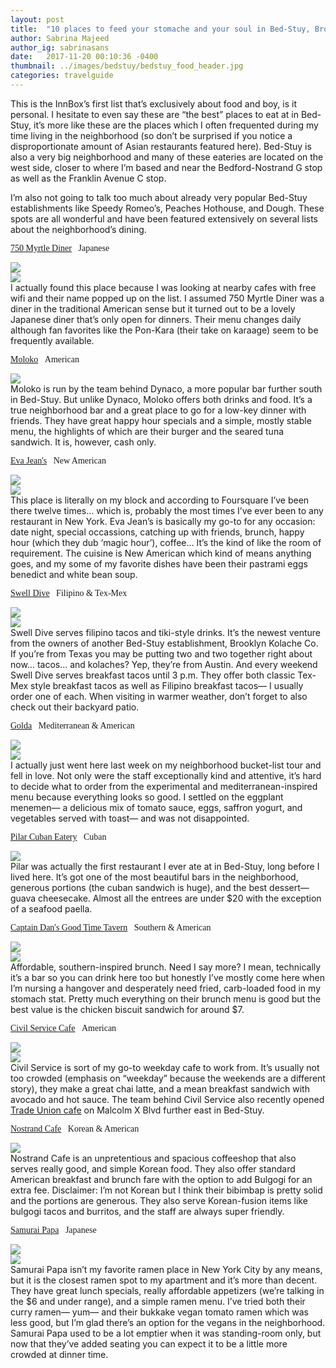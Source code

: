 ```yaml
---
layout: post
title:  "10 places to feed your stomache and your soul in Bed-Stuy, Brooklyn"
author: Sabrina Majeed
author_ig: sabrinasans
date:   2017-11-20 00:10:36 -0400
thumbnail: ../images/bedstuy/bedstuy_food_header.jpg
categories: travelguide
---
```


<p class="mt3">This is the InnBox’s first list that’s exclusively about food and boy, is it personal. I hesitate to even say these are “the best” places to eat at in Bed-Stuy, it’s more like these are the places which I often frequented during my time living in the neighborhood (so don’t be surprised if you notice a disproportionate amount of Asian restaurants featured here). Bed-Stuy is also a very big neighborhood and many of these eateries are located on the west side, closer to where I’m based and near the Bedford-Nostrand G stop as well as the Franklin Avenue C stop.
</P><p>
I’m also not going to talk too much about already very popular Bed-Stuy establishments like Speedy Romeo’s, Peaches Hothouse, and Dough. These spots are all wonderful and have been featured extensively on several lists about the neighborhood’s dining.</p>

<p class="f3 pt3 lh-title" style="font-family: 'Gilroy-ExtraBold'"><a href="https://foursquare.com/v/750-myrtle-diner/554ac24b498e13945411029d" class="link underline-hover orange" target="_blank">750 Myrtle Diner</a><span class="f5 light-silver">&nbsp; &nbsp;Japanese</span></p>
<div class="fl w-100 w-50-ns pr1-ns mb1 mb0-ns">
<img src="../images/bedstuy/myrtle1.jpg">
</div>
<div class="fl w-100 w-50-ns pl1-ns mb3">
<img src="../images/bedstuy/myrtle2.jpg">
</div>
I actually found this place because I was looking at nearby cafes with free wifi and their name popped up on the list. I assumed 750 Myrtle Diner was a diner in the traditional American sense but it turned out to be a lovely Japanese diner that’s only open for dinners. Their menu changes daily although fan favorites like the Pon-Kara (their take on karaage) seem to be frequently available.

<p class="f3 pt3 lh-title" style="font-family: 'Gilroy-ExtraBold'"><a href="http://www.molokobarnyc.com/" class="link underline-hover orange" target="_blank">Moloko</a><span class="f5 light-silver">&nbsp; &nbsp;American</span></p>
<div class="fl w-100 pr1-ns mb3">
<img src="../images/bedstuy/moloko.jpg">
</div>
Moloko is run by the team behind Dynaco, a more popular bar further south in Bed-Stuy. But unlike Dynaco, Moloko offers both drinks and food. It’s a true neighborhood bar and a great place to go for a low-key dinner with friends. They have great happy hour specials and a simple, mostly stable menu, the highlights of which are their burger and the seared tuna sandwich. It is, however, cash only.

<p class="f3 pt3 lh-title" style="font-family: 'Gilroy-ExtraBold'"><a href="http://www.evajeans.com/" class="link underline-hover orange" target="_blank">Eva Jean's</a><span class="f5 light-silver">&nbsp; &nbsp;New American</span></p>
<div class="fl w-100 w-50-ns pr1-ns mb1 mb0-ns">
<img src="../images/bedstuy/evajeans1.jpg">
</div>
<div class="fl w-100 w-50-ns pl1-ns mb3">
<img src="../images/bedstuy/evajeans2.jpg">
</div>
This place is literally on my block and according to Foursquare I’ve been there twelve times… which is, probably the most times I’ve ever been to any restaurant in New York. Eva Jean’s is basically my go-to for any occasion: date night, special occassions, catching up with friends, brunch, happy hour (which they dub ‘magic hour’), coffee… It’s the kind of like the room of requirement. The cuisine is New American which kind of means anything goes, and my some of my favorite dishes have been their pastrami eggs benedict and white bean soup.


<p class="f3 pt3 lh-title" style="font-family: 'Gilroy-ExtraBold'"><a href="http://www.swelldive.nyc/" class="link underline-hover orange" target="_blank">Swell Dive</a><span class="f5 light-silver">&nbsp; &nbsp;Filipino & Tex-Mex</span></p>
<div class="fl w-100 w-50-ns pr1-ns mb1 mb0-ns">
<img src="../images/bedstuy/swelldive1.jpg">
</div>
<div class="fl w-100 w-50-ns pl1-ns mb3">
<img src="../images/bedstuy/swelldive2.jpg">
</div>
Swell Dive serves filipino tacos and tiki-style drinks. It’s the newest venture from the owners of another Bed-Stuy establishment, Brooklyn Kolache Co. If you’re from Texas you may be putting two and two together right about now… tacos… and kolaches? Yep, they’re from Austin. And every weekend Swell Dive serves breakfast tacos until 3 p.m. They offer both classic Tex-Mex style breakfast tacos as well as Filipino breakfast tacos— I usually order one of each. When visiting in warmer weather, don’t forget to also check out their backyard patio.

<p class="f3 pt3 lh-title" style="font-family: 'Gilroy-ExtraBold'"><a href="https://www.goldakitchen.com/" class="link underline-hover orange" target="_blank">Golda</a><span class="f5 light-silver">&nbsp; &nbsp;Mediterranean & American</span></p>
<div class="fl w-100 w-50-ns pr1-ns mb1 mb0-ns">
<img src="../images/bedstuy/golda1.jpg">
</div>
<div class="fl w-100 w-50-ns pl1-ns mb3">
<img src="../images/bedstuy/golda2.jpg">
</div>
I actually just went here last week on my neighborhood bucket-list tour and fell in love. Not only were the staff exceptionally kind and attentive, it’s hard to decide what to order from the experimental and mediterranean-inspired menu because everything looks so good. I settled on the eggplant menemen— a delicious mix of tomato sauce, eggs, saffron yogurt, and vegetables served with toast— and was not disappointed.

<p class="f3 pt3 lh-title" style="font-family: 'Gilroy-ExtraBold'"><a href="http://www.pilarny.com/" class="link underline-hover orange" target="_blank">Pilar Cuban Eatery</a><span class="f5 light-silver">&nbsp; &nbsp;Cuban</span></p>
<div class="fl w-100 pr1-ns mb3">
<img src="../images/bedstuy/pilar.jpg">
</div>
Pilar was actually the first restaurant I ever ate at in Bed-Stuy, long before I lived here. It’s got one of the most beautiful bars in the neighborhood, generous portions (the cuban sandwich is huge), and the best dessert— guava cheesecake. Almost all the entrees are under $20 with the exception of a seafood paella.

<p class="f3 pt3 lh-title" style="font-family: 'Gilroy-ExtraBold'"><a href="http://www.captdansgoodtimetavern.com/" class="link underline-hover orange" target="_blank">Captain Dan's Good Time Tavern</a><span class="f5 light-silver">&nbsp; &nbsp;Southern & American</span></p>
<div class="fl w-100 w-50-ns pr1-ns mb1 mb0-ns">
<img src="../images/bedstuy/dan.jpg">
</div>
<div class="fl w-100 w-50-ns pl1-ns mb3">
<img src="../images/bedstuy/dan2.jpg">
</div>
Affordable, southern-inspired brunch. Need I say more? I mean, technically it’s a bar so you can drink here too but honestly I’ve mostly come here when I’m nursing a hangover and desperately need fried, carb-loaded food in my stomach stat. Pretty much everything on their brunch menu is good but the best value is the chicken biscuit sandwich for around $7.

<p class="f3 pt3 lh-title" style="font-family: 'Gilroy-ExtraBold'"><a href="https://www.facebook.com/The-Civil-Service-Cafe-190890911113655/" class="link underline-hover orange" target="_blank">Civil Service Cafe</a><span class="f5 light-silver">&nbsp; &nbsp;American</span></p>
<div class="fl w-100 w-50-ns pr1-ns mb1 mb0-ns">
<img src="../images/bedstuy/civil1.jpg">
</div>
<div class="fl w-100 w-50-ns pl1-ns mb3">
<img src="../images/bedstuy/civil2.jpg">
</div>
Civil Service is sort of my go-to weekday cafe to work from. It’s usually not too crowded (emphasis on “weekday” because the weekends are a different story), they make a great chai latte, and a mean breakfast sandwich with avocado and hot sauce. The team behind Civil Service also recently opened <a href="https://www.facebook.com/TheTradeUnionCafe/">Trade Union cafe</a> on Malcolm X Blvd further east in Bed-Stuy.

<p class="f3 pt3 lh-title" style="font-family: 'Gilroy-ExtraBold'"><a href="http://www.nostrandcafe.com/" class="link underline-hover orange" target="_blank">Nostrand Cafe</a><span class="f5 light-silver">&nbsp; &nbsp;Korean & American</span></p>
<div class="fl w-100 pr1-ns mb3">
<img src="../images/bedstuy/nostrand.jpg">
</div>
Nostrand Cafe is an unpretentious and spacious coffeeshop that also serves really good, and simple Korean food. They also offer standard American breakfast and brunch fare with the option to add Bulgogi for an extra fee. Disclaimer: I’m not Korean but I think their bibimbap is pretty solid and the portions are generous. They also serve Korean-fusion items like bulgogi tacos and burritos, and the staff are always super friendly.

<p class="f3 pt3 lh-title" style="font-family: 'Gilroy-ExtraBold'"><a href="https://www.samuraipapabk.com/" class="link underline-hover orange" target="_blank">Samurai Papa</a><span class="f5 light-silver">&nbsp; &nbsp;Japanese</span></p>
<div class="fl w-100 w-50-ns pr1-ns mb1 mb0-ns">
<img src="../images/bedstuy/samurai1.jpg">
</div>
<div class="fl w-100 w-50-ns pl1-ns mb3">
<img src="../images/bedstuy/samurai2.jpg">
</div>
Samurai Papa isn’t my favorite ramen place in New York City by any means, but it is the closest ramen spot to my apartment and it’s more than decent. They have great lunch specials, really affordable appetizers (we’re talking in the $6 and under range), and a simple ramen menu. I’ve tried both their curry ramen— yum— and their bukkake vegan tomato ramen which was less good, but I’m glad there’s an option for the vegans in the neighborhood. Samurai Papa used to be a lot emptier when it was standing-room only, but now that they’ve added seating you can expect it to be a little more crowded at dinner time.
